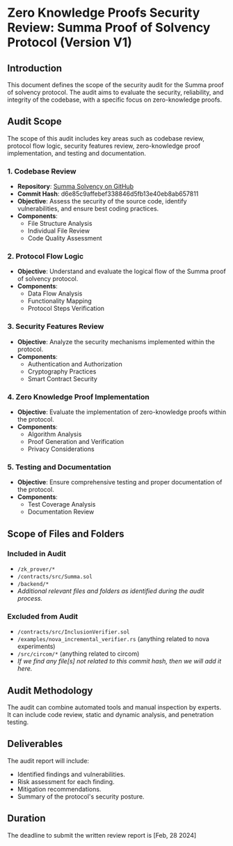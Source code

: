 # Zero Knowledge Proofs Security Review: Summa Proof of Solvency Protocol (Version V1)

## Introduction
This document defines the scope of the security audit for the Summa proof of solvency protocol. The audit aims to evaluate the security, reliability, and integrity of the codebase, with a specific focus on zero-knowledge proofs.

## Audit Scope
The scope of this audit includes key areas such as codebase review, protocol flow logic, security features review, zero-knowledge proof implementation, and testing and documentation.

### 1. Codebase Review
- **Repository**: [Summa Solvency on GitHub](https://github.com/summa-dev/summa-solvency/tree/d6e85c9affebef338846d5fb13e40eb8ab657811)
- **Commit Hash**: d6e85c9affebef338846d5fb13e40eb8ab657811 
- **Objective**: Assess the security of the source code, identify vulnerabilities, and ensure best coding practices.
- **Components**:
  - File Structure Analysis
  - Individual File Review
  - Code Quality Assessment

### 2. Protocol Flow Logic
- **Objective**: Understand and evaluate the logical flow of the Summa proof of solvency protocol.
- **Components**:
  - Data Flow Analysis
  - Functionality Mapping
  - Protocol Steps Verification

### 3. Security Features Review
- **Objective**: Analyze the security mechanisms implemented within the protocol.
- **Components**:
  - Authentication and Authorization
  - Cryptography Practices
  - Smart Contract Security

### 4. Zero Knowledge Proof Implementation
- **Objective**: Evaluate the implementation of zero-knowledge proofs within the protocol.
- **Components**:
  - Algorithm Analysis
  - Proof Generation and Verification
  - Privacy Considerations

### 5. Testing and Documentation
- **Objective**: Ensure comprehensive testing and proper documentation of the protocol.
- **Components**:
  - Test Coverage Analysis
  - Documentation Review

## Scope of Files and Folders
### Included in Audit
- `/zk_prover/*`
- `/contracts/src/Summa.sol`
- `/backend/*`
- *Additional relevant files and folders as identified during the audit process.*

### Excluded from Audit
- `/contracts/src/InclusionVerifier.sol`
- `/examples/nova_incremental_verifier.rs` (anything related to nova experiments)
- `/src/circom/*` (anything related to circom)
- *If we find any file[s] not related to this commit hash, then we will add it here.*

## Audit Methodology
The audit can combine automated tools and manual inspection by experts. It can include code review, static and dynamic analysis, and penetration testing.

## Deliverables
The audit report will include:
- Identified findings and vulnerabilities.
- Risk assessment for each finding.
- Mitigation recommendations.
- Summary of the protocol's security posture.

## Duration
The deadline to submit the written review report is [Feb, 28 2024]

